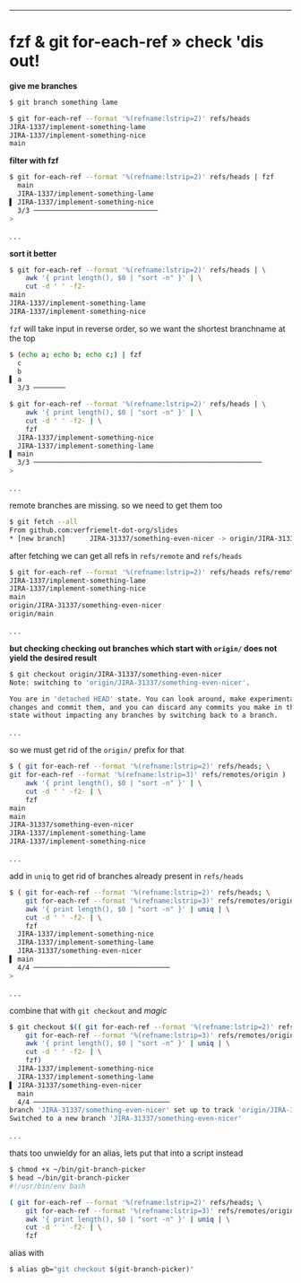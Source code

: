 ---

# fzf & git for-each-ref » check 'dis out!

**give me branches**

```bash
$ git branch something lame
```

```bash
$ git for-each-ref --format '%(refname:lstrip=2)' refs/heads
JIRA-1337/implement-something-lame
JIRA-1337/implement-something-nice
main
```

**filter with fzf**

```bash
$ git for-each-ref --format '%(refname:lstrip=2)' refs/heads | fzf
  main
  JIRA-1337/implement-something-lame
▌ JIRA-1337/implement-something-nice
  3/3 ───────────────────────────────
>
```

. . . 

**sort it better**

```bash
$ git for-each-ref --format '%(refname:lstrip=2)' refs/heads | \
    awk '{ print length(), $0 | "sort -n" }' | \
    cut -d ' ' -f2-
main
JIRA-1337/implement-something-lame
JIRA-1337/implement-something-nice
```

`fzf` will take input in reverse order, so we want the shortest branchname at the top

```bash
$ (echo a; echo b; echo c;) | fzf
  c
  b
▌ a
  3/3 ────────
```

```bash
$ git for-each-ref --format '%(refname:lstrip=2)' refs/heads | \
    awk '{ print length(), $0 | "sort -n" }' | \
    cut -d ' ' -f2- | \
    fzf
  JIRA-1337/implement-something-nice
  JIRA-1337/implement-something-lame
▌ main
  3/3 ─────────────────────────────────────────────────────────
>

```


. . .

remote branches are missing. so we need to get them too

```bash
$ git fetch --all
From github.com:verfriemelt-dot-org/slides
* [new branch]      JIRA-31337/something-even-nicer -> origin/JIRA-31337/something-even-nicer
```

after fetching we can get all refs in `refs/remote` and `refs/heads`
```bash
$ git for-each-ref --format '%(refname:lstrip=2)' refs/heads refs/remotes
JIRA-1337/implement-something-lame
JIRA-1337/implement-something-nice
main
origin/JIRA-31337/something-even-nicer
origin/main
```

. . .

**but checking checking out branches which start with `origin/` does not yield the desired result**
```bash
$ git checkout origin/JIRA-31337/something-even-nicer
Note: switching to 'origin/JIRA-31337/something-even-nicer'.

You are in 'detached HEAD' state. You can look around, make experimental
changes and commit them, and you can discard any commits you make in this
state without impacting any branches by switching back to a branch.
```

. . . 

so we must get rid of the `origin/` prefix for that

```bash
$ ( git for-each-ref --format '%(refname:lstrip=2)' refs/heads; \
git for-each-ref --format '%(refname:lstrip=3)' refs/remotes/origin ) | \
    awk '{ print length(), $0 | "sort -n" }' | \
    cut -d ' ' -f2- | \
    fzf
main
main
JIRA-31337/something-even-nicer
JIRA-1337/implement-something-lame
JIRA-1337/implement-something-nice
```

. . .

add in `uniq` to get rid of branches already present in `refs/heads`

```bash
$ ( git for-each-ref --format '%(refname:lstrip=2)' refs/heads; \
    git for-each-ref --format '%(refname:lstrip=3)' refs/remotes/origin ) | \
    awk '{ print length(), $0 | "sort -n" }' | uniq | \
    cut -d ' ' -f2- | \
    fzf
  JIRA-1337/implement-something-nice
  JIRA-1337/implement-something-lame
  JIRA-31337/something-even-nicer
▌ main
  4/4 ──────────────────────────────────
>
```

. . .

combine that with `git checkout` and _magic_

```bash
$ git checkout $(( git for-each-ref --format '%(refname:lstrip=2)' refs/heads; \
    git for-each-ref --format '%(refname:lstrip=3)' refs/remotes/origin ) | \
    awk '{ print length(), $0 | "sort -n" }' | uniq | \
    cut -d ' ' -f2- | \
    fzf)
  JIRA-1337/implement-something-nice
  JIRA-1337/implement-something-lame
▌ JIRA-31337/something-even-nicer
  main
  4/4 ──────────────────────────────────
branch 'JIRA-31337/something-even-nicer' set up to track 'origin/JIRA-31337/something-even-nicer'.
Switched to a new branch 'JIRA-31337/something-even-nicer'
```

. . . 

thats too unwieldy for an alias, lets put that into a script instead

```bash
$ chmod +x ~/bin/git-branch-picker 
$ head ~/bin/git-branch-picker
#!/usr/bin/env bash

( git for-each-ref --format '%(refname:lstrip=2)' refs/heads; \
    git for-each-ref --format '%(refname:lstrip=3)' refs/remotes/origin ) | \
    awk '{ print length(), $0 | "sort -n" }' | uniq | \
    cut -d ' ' -f2- | \
    fzf
```

alias with

```bash
$ alias gb="git checkout $(git-branch-picker)"
```
